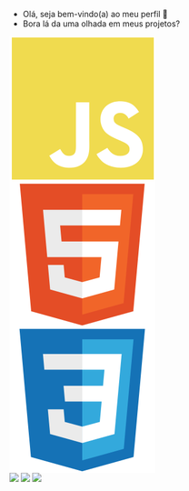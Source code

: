 - Olá, seja bem-vindo(a) ao meu perfil 👋 
- Bora lá da uma olhada em meus projetos?  
  
<div style="display: inline_block">
 <img align="center" alt="Rafa-Js" altura="10" largura="20" src="https://raw.githubusercontent.com/devicons/devicon/master/icons/javascript/javascript-plain.svg">
 <img align="center" alt="Rafa-HTML" altura="10" largura="20" src="https://raw.githubusercontent.com/devicons/devicon/master/icons/html5/html5-original.svg">
 <img align="center" alt="Rafa-CSS" altura="10" largura="20" src="https://raw.githubusercontent.com/devicons/devicon/master/icons/css3/css3-original.svg">
</div>

 <div> 
  <a href="https://www.instagram.com/luhrodrigues45/" target="_blank"><img src="https://img.shields.io/badge/-Instagram-%23E4405F?style=for-the-badge&logo=instagram&logoColor=white" target="_blank"></a>
 <a href="https://discord.gg/AQYymjQABs" target="_blank"><img src="https://img.shields.io/badge/Discord-7289DA?style=for-the-badge&logo=discord&logoColor=white" target="_blank"></a> 
  <a href = "mailto:luanarodrigues215@hotmail.com"><img src="https://img.shields.io/badge/Microsoft-666666?style=for-the-badge&logo=microsoft&logoColor=white target="_blank"></a>
</div>
